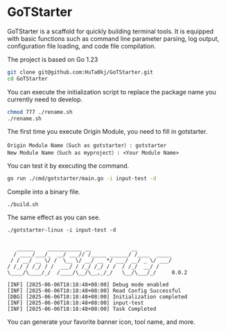 # GoTStarter
GoTStarter is a scaffold for quickly building terminal tools. It is equipped with basic functions such as command line parameter parsing, log output, configuration file loading, and code file compilation.

The project is based on Go 1.23

```bash
git clone git@github.com:HuTa0kj/GoTStarter.git
cd GoTStarter
```

You can execute the initialization script to replace the package name you currently need to develop.

```bash
chmod 777 ./rename.sh
./rename.sh
```

The first time you execute Origin Module, you need to fill in gotstarter.

```
Origin Module Name（Such as gotstarter）: gotstarter
New Module Name（Such as myproject）: <Your Module Name>
```

You can test it by executing the command.

```bash
go run ./cmd/gotstarter/main.go -i input-test -d
```

Compile into a binary file.

```
./build.sh
```

The same effect as you can see.

```
./gotstarter-linux -i input-test -d
```

```

   ______    ___________ __             __           
  / ____/___/_  __/ ___// /_____ ______/ /____  _____
 / / __/ __ \/ /  \__ \/ __/ __ */ ___/ __/ _ \/ ___/
/ /_/ / /_/ / /  ___/ / /_/ /_/ / /  / /_/  __/ /
\____/\____/_/  /____/\__/\__,_/_/   \__/\___/_/     0.0.2

[INF] [2025-06-06T18:18:48+08:00] Debug mode enabled
[INF] [2025-06-06T18:18:48+08:00] Read Config Successful
[DBG] [2025-06-06T18:18:48+08:00] Initialization completed
[INF] [2025-06-06T18:18:48+08:00] input-test
[INF] [2025-06-06T18:18:48+08:00] Task Completed

```

You can generate your favorite banner icon, tool name, and more.
